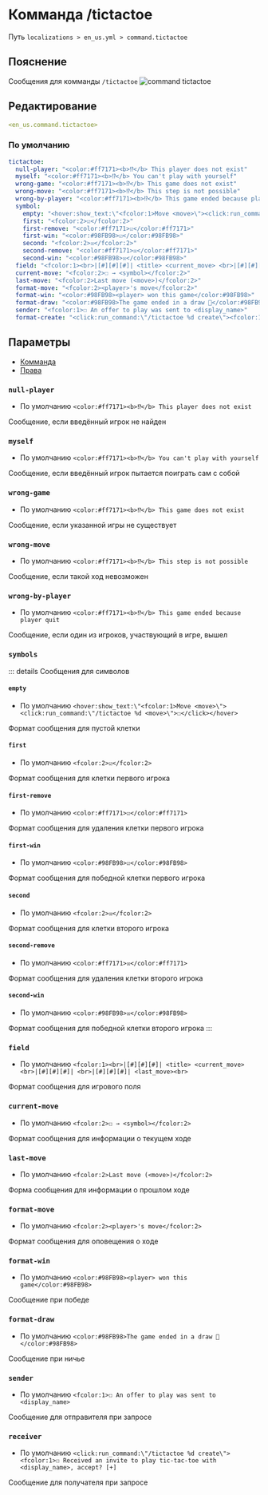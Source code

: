 # Комманда /tictactoe
Путь `localizations > en_us.yml > command.tictactoe`

## Пояснение
Сообщения для комманды `/tictactoe`
![command tictactoe](/commandtictactoe.png)

## Редактирование
```yaml
<en_us.command.tictactoe>
```

### По умолчанию
```yaml
tictactoe:
  null-player: "<color:#ff7171><b>⁉</b> This player does not exist"
  myself: "<color:#ff7171><b>⁉</b> You can't play with yourself"
  wrong-game: "<color:#ff7171><b>⁉</b> This game does not exist"
  wrong-move: "<color:#ff7171><b>⁉</b> This step is not possible"
  wrong-by-player: "<color:#ff7171><b>⁉</b> This game ended because player quit"
  symbol:
    empty: "<hover:show_text:\"<fcolor:1>Move <move>\"><click:run_command:\"/tictactoe %d <move>\">☐</click></hover>"
    first: "<fcolor:2>☑</fcolor:2>"
    first-remove: "<color:#ff7171>☑</color:#ff7171>"
    first-win: "<color:#98FB98>☑</color:#98FB98>"
    second: "<fcolor:2>☒</fcolor:2>"
    second-remove: "<color:#ff7171>☒</color:#ff7171>"
    second-win: "<color:#98FB98>☒</color:#98FB98>"
  field: "<fcolor:1><br>|[#][#][#]| <title> <current_move> <br>|[#][#][#]| <br>|[#][#][#]| <last_move><br>"
  current-move: "<fcolor:2>☐ → <symbol></fcolor:2>"
  last-move: "<fcolor:2>Last move (<move>)</fcolor:2>"
  format-move: "<fcolor:2><player>'s move</fcolor:2>"
  format-win: "<color:#98FB98><player> won this game</color:#98FB98>"
  format-draw: "<color:#98FB98>The game ended in a draw 👬</color:#98FB98>"
  sender: "<fcolor:1>☐ An offer to play was sent to <display_name>"
  format-create: "<click:run_command:\"/tictactoe %d create\"><fcolor:1>☐ Received an invite to play tic-tac-toe with <display_name>, accept? [+]"
```

## Параметры

- [Комманда](/ru/command/tictactoe/)
- [Права](/ru/permission/command/tictactoe/)

### `null-player`
- По умолчанию `<color:#ff7171><b>⁉</b> This player does not exist`

Сообщение, если введённый игрок не найден

### `myself`
- По умолчанию `<color:#ff7171><b>⁉</b> You can't play with yourself`

Сообщение, если введённый игрок пытается поиграть сам с собой

### `wrong-game`
- По умолчанию `<color:#ff7171><b>⁉</b> This game does not exist`

Сообщение, если указанной игры не существует

### `wrong-move`
- По умолчанию `<color:#ff7171><b>⁉</b> This step is not possible`

Сообщение, если такой ход невозможен

### `wrong-by-player`
- По умолчанию `<color:#ff7171><b>⁉</b> This game ended because player quit`

Сообщение, если один из игроков, участвующий в игре, вышел

### `symbols`

::: details Сообщения для символов
#### `empty`
- По умолчанию `<hover:show_text:\"<fcolor:1>Move <move>\"><click:run_command:\"/tictactoe %d <move>\">☐</click></hover>`

Формат сообщения для пустой клетки

#### `first`
- По умолчанию `<fcolor:2>☑</fcolor:2>`

Формат сообщения для клетки первого игрока

#### `first-remove`
- По умолчанию `<color:#ff7171>☑</color:#ff7171>`

Формат сообщения для удаления клетки первого игрока

#### `first-win`
- По умолчанию `<color:#98FB98>☑</color:#98FB98>`

Формат сообщения для победной клетки первого игрока

#### `second`
- По умолчанию `<fcolor:2>☒</fcolor:2>`

Формат сообщения для клетки второго игрока

#### `second-remove`
- По умолчанию `<color:#ff7171>☒</color:#ff7171>`

Формат сообщения для удаления клетки второго игрока

#### `second-win`
- По умолчанию `<color:#98FB98>☒</color:#98FB98>`

Формат сообщения для победной клетки второго игрока
:::

### `field`
- По умолчанию `<fcolor:1><br>|[#][#][#]| <title> <current_move> <br>|[#][#][#]| <br>|[#][#][#]| <last_move><br>`

Формат сообщения для игрового поля

### `current-move`
- По умолчанию `<fcolor:2>☐ → <symbol></fcolor:2>`

Формат сообщения для информации о текущем ходе

### `last-move`
- По умолчанию `<fcolor:2>Last move (<move>)</fcolor:2>`

Форма сообщения для информации о прошлом ходе

### `format-move`
- По умолчанию `<fcolor:2><player>'s move</fcolor:2>`

Формат сообщения для оповещения о ходе

### `format-win`
- По умолчанию `<color:#98FB98><player> won this game</color:#98FB98>`

Сообщение при победе

### `format-draw`
- По умолчанию `<color:#98FB98>The game ended in a draw 👬</color:#98FB98>`

Сообщение при ничье

### `sender`
- По умолчанию `<fcolor:1>☐ An offer to play was sent to <display_name>`

Сообщение для отправителя при запросе

### `receiver`
- По умолчанию `<click:run_command:\"/tictactoe %d create\"><fcolor:1>☐ Received an invite to play tic-tac-toe with <display_name>, accept? [+]`

Сообщение для получателя при запросе

